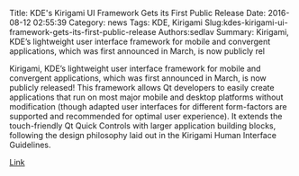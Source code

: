Title: KDE's Kirigami UI Framework Gets its First Public Release
Date: 2016-08-12 02:55:39
Category: news
Tags: KDE, Kirigami
Slug:kdes-kirigami-ui-framework-gets-its-first-public-release
Authors:sedlav
Summary: Kirigami, KDE’s lightweight user interface framework for mobile and convergent applications, which was first announced in March, is now publicly rel

Kirigami, KDE’s lightweight user interface framework for mobile and convergent applications, which was first announced in March, is now publicly released! This framework allows Qt developers to easily create applications that run on most major mobile and desktop platforms without modification (though adapted user interfaces for different form-factors are supported and recommended for optimal user experience). It extends the touch-friendly Qt Quick Controls with larger application building blocks, following the design philosophy laid out in the Kirigami Human Interface Guidelines.

[Link](https://dot.kde.org/2016/08/10/kdes-kirigami-ui-framework-gets-its-first-public-release)
